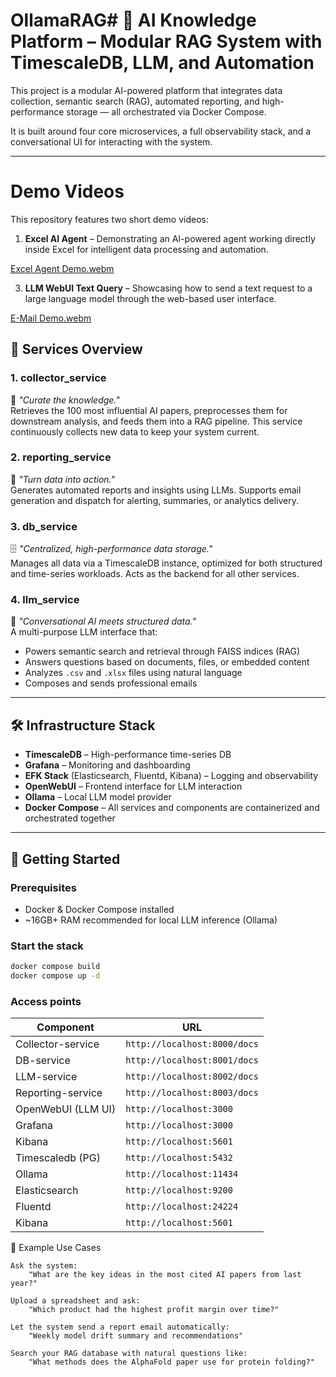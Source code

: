 # OllamaRAG# 🧠 AI Knowledge Platform – Modular RAG System with TimescaleDB, LLM, and Automation

This project is a modular AI-powered platform that integrates data collection, semantic search (RAG), automated
reporting, and high-performance storage — all orchestrated via Docker Compose.

It is built around four core microservices, a full observability stack, and a conversational UI for interacting with the
system.

---
# Demo Videos

This repository features two short demo videos:
1. **Excel AI Agent** – Demonstrating an AI-powered agent working directly inside Excel for intelligent data processing and automation.

[Excel Agent Demo.webm](https://github.com/user-attachments/assets/3dc6db4f-c400-4743-8b44-7165d03bac44)

3. **LLM WebUI Text Query** – Showcasing how to send a text request to a large language model through the web-based user interface.

[E-Mail Demo.webm](https://github.com/user-attachments/assets/cdd94cd8-44da-484b-bc82-a3c1b85ad831)


## 🧩 Services Overview

### 1. **collector_service**

🔎 *"Curate the knowledge."*  
Retrieves the 100 most influential AI papers, preprocesses them for downstream analysis, and feeds them into a RAG
pipeline. This service continuously collects new data to keep your system current.

### 2. **reporting_service** 

🧾 *"Turn data into action."*  
Generates automated reports and insights using LLMs. Supports email generation and dispatch for alerting, summaries, or
analytics delivery.

### 3. **db_service**

🗄️ *"Centralized, high-performance data storage."*  
Manages all data via a TimescaleDB instance, optimized for both structured and time-series workloads. Acts as the
backend for all other services.

### 4. **llm_service**

🤖 *"Conversational AI meets structured data."*  
A multi-purpose LLM interface that:

- Powers semantic search and retrieval through FAISS indices (RAG)
- Answers questions based on documents, files, or embedded content
- Analyzes `.csv` and `.xlsx` files using natural language
- Composes and sends professional emails

---

## 🛠 Infrastructure Stack

- **TimescaleDB** – High-performance time-series DB
- **Grafana** – Monitoring and dashboarding
- **EFK Stack** (Elasticsearch, Fluentd, Kibana) – Logging and observability
- **OpenWebUI** – Frontend interface for LLM interaction
- **Ollama** – Local LLM model provider
- **Docker Compose** – All services and components are containerized and orchestrated together

---

## 🚀 Getting Started

### Prerequisites

- Docker & Docker Compose installed
- ~16GB+ RAM recommended for local LLM inference (Ollama)

### Start the stack

```bash
docker compose build
docker compose up -d

```

### Access points

| Component          | URL                          |
|--------------------|------------------------------|
| Collector-service  | `http://localhost:8000/docs` |
| DB-service         | `http://localhost:8001/docs` |
| LLM-service        | `http://localhost:8002/docs` |
| Reporting-service  | `http://localhost:8003/docs` |
| OpenWebUI (LLM UI) | `http://localhost:3000`      |
| Grafana            | `http://localhost:3000`      |
| Kibana             | `http://localhost:5601`      |
| Timescaledb (PG)   | `http://localhost:5432`      |
| Ollama             | `http://localhost:11434`     |
| Elasticsearch      | `http://localhost:9200`      |
| Fluentd            | `http://localhost:24224`     |
| Kibana             | `http://localhost:5601`      |

🧪 Example Use Cases

    Ask the system:
        "What are the key ideas in the most cited AI papers from last year?"

    Upload a spreadsheet and ask:
        "Which product had the highest profit margin over time?"

    Let the system send a report email automatically:
        "Weekly model drift summary and recommendations"

    Search your RAG database with natural questions like:
        "What methods does the AlphaFold paper use for protein folding?"
